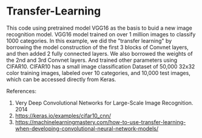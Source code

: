 # Transfer-Learning
This code using pretrained model VGG16 as the basis to buid a new image recognition model. 
VGG16 model trained on over 1 million images to classify 1000 categories.
In this example, we did the "transfer learning" by borrowing the model construction of the first 3 blocks of Convnet layers, 
and then added 2 fully connected layers.
We also borrowed the weights of the 2nd and 3rd Convnet layers. And trained other parameters using CIFAR10.
CIFAR10 has a small image classification Dataset of 50,000 32x32 color training images, labeled over 10 categories, and 10,000 test images, 
which can be accessed directly from Keras. 

References:

1. Very Deep Convolutional Networks for Large-Scale Image Recognition. 2014
2. https://keras.io/examples/cifar10_cnn/
3. https://machinelearningmastery.com/how-to-use-transfer-learning-when-developing-convolutional-neural-network-models/
